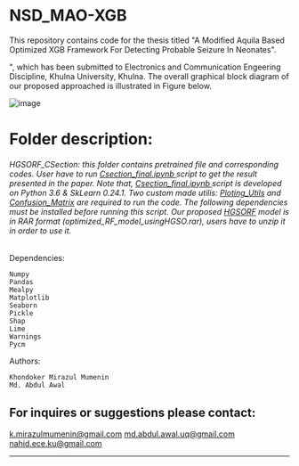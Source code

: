 # NSD_MAO-XGB

This repository contains code for the thesis titled "A Modified Aquila Based Optimized XGB Framework For Detecting Probable Seizure In Neonates".

", which has been submitted to Electronics and Communication Engeering Discipline, Khulna University, Khulna. The overall graphical block diagram of our proposed approached is illustrated in Figure below.
  

![image](https://user-images.githubusercontent.com/81968951/215566515-fd1e312d-3ac4-4390-9624-039001581f3a.png)



# Folder description:
###### HGSORF_CSection: this folder contains pretrained file and corresponding codes. User have to run [Csection_final.ipynb ](https://github.com/genos29/HGSORF_CSection/blob/main/HGSORF_CS/Csection_final.ipynb) script to get the result presented in the paper. Note that, [Csection_final.ipynb ](https://github.com/genos29/HGSORF_CSection/blob/main/HGSORF_CS/Csection_final.ipynb) script is developed on Python 3.6 & SkLearn 0.24.1. Two custom made utilis: [Ploting_Utils](https://github.com/genos29/HGSORF_CSection/blob/main/HGSORF_CS/ploting_utils_v1.ipynb) and [Confusion_Matrix](https://github.com/genos29/HGSORF_CSection/blob/main/HGSORF_CS/confusion_matrix_pretty_print.ipynb) are required to run the code. The following dependencies must be installed before running this script. Our proposed [HGSORF](https://github.com/genos29/HGSORF_CSection/blob/main/HGSORF_CS/optimized_RF_model_usingHGSO.rar) model is in RAR format (optimized_RF_model_usingHGSO.rar), users have to unzip it in order to use it.
Dependencies:
```
Numpy
Pandas 
Mealpy
Matplotlib
Seaborn
Pickle
Shap
Lime
Warnings
Pycm
```


 Authors:
 ```
Khondoker Mirazul Mumenin
Md. Abdul Awal
```
For inquires or suggestions please contact:
---
k.mirazulmumenin@gmail.com
md.abdul.awal.uq@gmail.com
nahid.ece.ku@gmail.com

---
